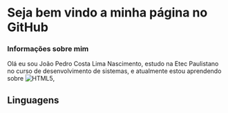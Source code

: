 # Seja bem vindo a minha página no GitHub
### Informações sobre mim

Olá eu sou João Pedro Costa Lima Nascimento, estudo na Etec Paulistano no curso de desenvolvimento de sistemas, e atualmente estou aprendendo sobre ![HTML5](https://img.shields.io/badge/html5-%23E34F26.svg?style=for-the-badge&logo=html5&logoColor=white), 

## Linguagens

